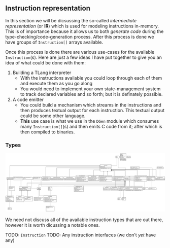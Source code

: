 ## Instruction representation

<!-- ![](docs/uml/Instruction_in_memory_IR.svg) -->

In this section we will be dicsussing the so-called _intermediate representation_ (or **IR**)
which is used for modeling instructions in-memory. This is of importance because it allows
us to both _generate code_ during the type-checking/code-generation process. After this process
is done we have groups of `Instruction[]` arrays available.

Once this process is done there are various use-cases for the available `Instruction`(s).
Here are just a few ideas I have put together to give you an idea of what could be done
with them:

1. Building a TLang interpreter
    * With the instructions available you could loop through each
    of them and execute them as you go along
    * You would need to implement your own state-management system
    to track declared variables and so forth; but it is definately
    possible.
2. A code emitter
    * You could build a mechanism which streams in the instructions
    and then produces textual output for each instruction. This
    textual output could be some other language.
    * **This** use case is what we use in the `DGen` module which
    consumes many `Instruction[]`(s) and then emits C code from
    it; after which is then compiled to binaries.

### Types

[![](docs/uml/Instruction_in_memory_IR.svg)](/docs/uml/Instruction_in_memory_IR.svg)

We need not discuss all of the available instruction types that are out
there, however it is worth dicussing a notable ones.

TODO: `Instruction`
TODO: Any instruction interfaces (we don't _yet_ have any)